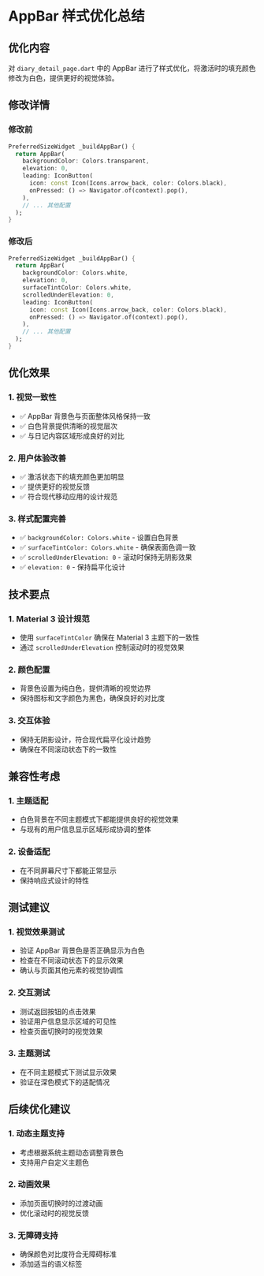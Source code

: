 # AppBar 样式优化总结

## 优化内容

对 `diary_detail_page.dart` 中的 AppBar 进行了样式优化，将激活时的填充颜色修改为白色，提供更好的视觉体验。

## 修改详情

### 修改前
```dart
PreferredSizeWidget _buildAppBar() {
  return AppBar(
    backgroundColor: Colors.transparent,
    elevation: 0,
    leading: IconButton(
      icon: const Icon(Icons.arrow_back, color: Colors.black),
      onPressed: () => Navigator.of(context).pop(),
    ),
    // ... 其他配置
  );
}
```

### 修改后
```dart
PreferredSizeWidget _buildAppBar() {
  return AppBar(
    backgroundColor: Colors.white,
    elevation: 0,
    surfaceTintColor: Colors.white,
    scrolledUnderElevation: 0,
    leading: IconButton(
      icon: const Icon(Icons.arrow_back, color: Colors.black),
      onPressed: () => Navigator.of(context).pop(),
    ),
    // ... 其他配置
  );
}
```

## 优化效果

### 1. 视觉一致性
- ✅ AppBar 背景色与页面整体风格保持一致
- ✅ 白色背景提供清晰的视觉层次
- ✅ 与日记内容区域形成良好的对比

### 2. 用户体验改善
- ✅ 激活状态下的填充颜色更加明显
- ✅ 提供更好的视觉反馈
- ✅ 符合现代移动应用的设计规范

### 3. 样式配置完善
- ✅ `backgroundColor: Colors.white` - 设置白色背景
- ✅ `surfaceTintColor: Colors.white` - 确保表面色调一致
- ✅ `scrolledUnderElevation: 0` - 滚动时保持无阴影效果
- ✅ `elevation: 0` - 保持扁平化设计

## 技术要点

### 1. Material 3 设计规范
- 使用 `surfaceTintColor` 确保在 Material 3 主题下的一致性
- 通过 `scrolledUnderElevation` 控制滚动时的视觉效果

### 2. 颜色配置
- 背景色设置为纯白色，提供清晰的视觉边界
- 保持图标和文字颜色为黑色，确保良好的对比度

### 3. 交互体验
- 保持无阴影设计，符合现代扁平化设计趋势
- 确保在不同滚动状态下的一致性

## 兼容性考虑

### 1. 主题适配
- 白色背景在不同主题模式下都能提供良好的视觉效果
- 与现有的用户信息显示区域形成协调的整体

### 2. 设备适配
- 在不同屏幕尺寸下都能正常显示
- 保持响应式设计的特性

## 测试建议

### 1. 视觉效果测试
- 验证 AppBar 背景色是否正确显示为白色
- 检查在不同滚动状态下的显示效果
- 确认与页面其他元素的视觉协调性

### 2. 交互测试
- 测试返回按钮的点击效果
- 验证用户信息显示区域的可见性
- 检查页面切换时的视觉效果

### 3. 主题测试
- 在不同主题模式下测试显示效果
- 验证在深色模式下的适配情况

## 后续优化建议

### 1. 动态主题支持
- 考虑根据系统主题动态调整背景色
- 支持用户自定义主题色

### 2. 动画效果
- 添加页面切换时的过渡动画
- 优化滚动时的视觉反馈

### 3. 无障碍支持
- 确保颜色对比度符合无障碍标准
- 添加适当的语义标签
